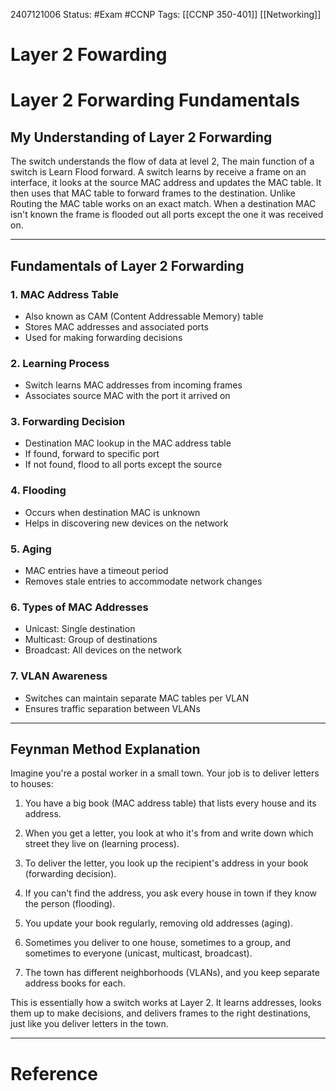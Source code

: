 2407121006
	Status: #Exam #CCNP
		Tags: [[CCNP 350-401]] [[Networking]]

# Layer 2 Fowarding

# Layer 2 Forwarding Fundamentals

## My Understanding of Layer 2 Forwarding

The switch understands the flow of data at level 2, The main function of a switch is Learn Flood forward. A switch learns by receive a frame on an interface, it looks at the source MAC address and updates the MAC table. It then uses that MAC table to forward frames to the destination. Unlike Routing the MAC table works on an exact match.  When a destination MAC isn't known the frame is flooded out all ports except the one it was received on. 

---

## Fundamentals of Layer 2 Forwarding

### 1. MAC Address Table
- Also known as CAM (Content Addressable Memory) table
- Stores MAC addresses and associated ports
- Used for making forwarding decisions

### 2. Learning Process
- Switch learns MAC addresses from incoming frames
- Associates source MAC with the port it arrived on

### 3. Forwarding Decision
- Destination MAC lookup in the MAC address table
- If found, forward to specific port
- If not found, flood to all ports except the source

### 4. Flooding
- Occurs when destination MAC is unknown
- Helps in discovering new devices on the network

### 5. Aging
- MAC entries have a timeout period
- Removes stale entries to accommodate network changes

### 6. Types of MAC Addresses
- Unicast: Single destination
- Multicast: Group of destinations
- Broadcast: All devices on the network

### 7. VLAN Awareness
- Switches can maintain separate MAC tables per VLAN
- Ensures traffic separation between VLANs

---

## Feynman Method Explanation

Imagine you're a postal worker in a small town. Your job is to deliver letters to houses:

1. You have a big book (MAC address table) that lists every house and its address.

2. When you get a letter, you look at who it's from and write down which street they live on (learning process).

3. To deliver the letter, you look up the recipient's address in your book (forwarding decision).

4. If you can't find the address, you ask every house in town if they know the person (flooding).

5. You update your book regularly, removing old addresses (aging).

6. Sometimes you deliver to one house, sometimes to a group, and sometimes to everyone (unicast, multicast, broadcast).

7. The town has different neighborhoods (VLANs), and you keep separate address books for each.

This is essentially how a switch works at Layer 2. It learns addresses, looks them up to make decisions, and delivers frames to the right destinations, just like you deliver letters in the town.

---
# Reference